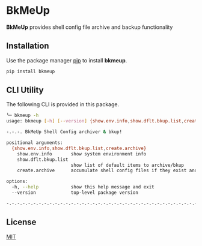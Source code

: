 # BkMeUp

**BkMeUp** provides shell config file archive and backup functionality

## Installation

Use the package manager [pip](https://pip.pypa.io/en/stable/) to install **bkmeup**.

```bash
pip install bkmeup
```

## CLI Utility

The following CLI is provided in this package.

```bash
╰─ bkmeup -h                                                                                                                             ─╯
usage: bkmeup [-h] [--version] {show.env.info,show.dflt.bkup.list,create.archive} ...

-.-.-. BkMeUp Shell Config archiver & bkup!

positional arguments:
  {show.env.info,show.dflt.bkup.list,create.archive}
    show.env.info       show system environment info
    show.dflt.bkup.list
                        show list of default items to archive/bkup
    create.archive      accumulate shell config files if they exist and archive them

options:
  -h, --help            show this help message and exit
  --version             top-level package version

-.-.-.-.-.-.-.-.-.-.-.-.-.-.-.-.-.-.-.-.-.-.-.-.-.-.-.-.-.-.-.-.-.-.-.-.-.-.-.-.
```


## License

[MIT](https://choosealicense.com/licenses/mit/)

